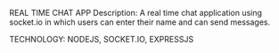 REAL TIME CHAT APP
Description: A real time chat application using socket.io in which users can enter their name and can send messages.

TECHNOLOGY: NODEJS, SOCKET.IO, EXPRESSJS
